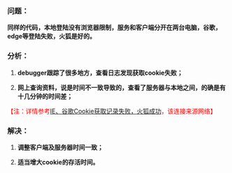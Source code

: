 
### 问题：

**同样的代码，本地登陆没有浏览器限制，服务和客户端分开在两台电脑，谷歌，edge等登陆失败，火狐是好的。**

### 分析：

1. **debugger跟踪了很多地方，查看日志发现获取cookie失败；**

2. **网上查询资料，说是时间不一致导致的，查看了服务器与本地之间，的确是有十几分钟的时间差；**

<font style="color:red">【注：详情参考[IE、谷歌Cookie获取记录失败，火狐成功](https://blog.csdn.net/bdstjk/article/details/7086588?utm_source=blogxgwz5)，该连接来源网络】</font>

### 解决：

1. **调整客户端及服务器时间一致；**

2. **适当增大cookie的存活时间。**